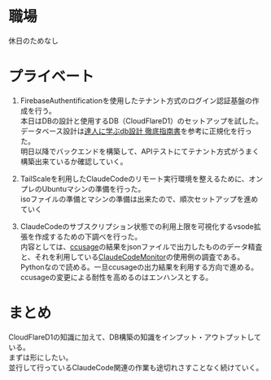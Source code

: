# 職場
休日のためなし

# プライベート
1. FirebaseAuthentificationを使用したテナント方式のログイン認証基盤の作成を行う。  
本日はDBの設計と使用するDB（CloudFlareD1）のセットアップを試した。  
データベース設計は[達人に学ぶdb設計 徹底指南書](https://www.amazon.co.jp/%E9%81%94%E4%BA%BA%E3%81%AB%E5%AD%A6%E3%81%B6DB%E8%A8%AD%E8%A8%88%E5%BE%B9%E5%BA%95%E6%8C%87%E5%8D%97%E6%9B%B8-%E7%AC%AC2%E7%89%88-%E3%83%9F%E3%83%83%E3%82%AF/dp/4798186627/ref=sr_1_1?adgrpid=60120324664&dib=eyJ2IjoiMSJ9.qW_UWsBDxoRuaPODeGeKxYLRiKQXVBts6K6MHDS65fZrCKgclDnRQ6q83_9bhuuKacuY4y2vBdtNROnIo1D8iIqFSbhLdNcRD97yOTYKPB_AYAOEPL2t5_zSCOdCKmenR_n8CYPajz6_pL5ae5JgVvP3p_AJ8QpP-KFaPOaIIcATFCMgQMpV532gxuKk46qUbRJiHKRpr8KEV8GZSbYwhRQmuKhFVL5FBOm7ZbMR4QT5_snRx3HpKzAfRedoO0Q4R4mUMBCoDEH-0Th3WzFD6DHg8b_7r_SAudTO9YgjwX4.N5H3Ls9lBV1hJzOZKzHhFDZScbAHhz9PiqZu_uBps7c&dib_tag=se&hvadid=678984364920&hvdev=c&hvexpln=0&hvlocphy=1009304&hvnetw=g&hvocijid=5534285212679474187--&hvqmt=e&hvrand=5534285212679474187&hvtargid=kwd-332656630486&hydadcr=27268_14738581&jp-ad-ap=0&keywords=%E9%81%94%E4%BA%BA%E3%81%AB%E5%AD%A6%E3%81%B6db%E8%A8%AD%E8%A8%88+%E5%BE%B9%E5%BA%95%E6%8C%87%E5%8D%97%E6%9B%B8&mcid=cda3241cfd573aa6a82c38a893b98b54&qid=1750516750&sr=8-1)を参考に正規化を行った。  
明日以降でバックエンドを構築して、APIテストにてテナント方式がうまく構築出来ているか確認していく。

2. TailScaleを利用したClaudeCodeのリモート実行環境を整えるために、オンプレのUbuntuマシンの準備を行った。  
isoファイルの準備とマシンの準備は出来たので、順次セットアップを進めていく  
3. ClaudeCodeのサブスクリプション状態での利用上限を可視化するvsode拡張を作成するための下調べを行った。  
内容としては、[ccusage]()の結果をjsonファイルで出力したもののデータ精査と、それを利用している[ClaudeCodeMonitor]()の使用例の調査である。  
Pythonなので読める。一旦ccusageの出力結果を利用する方向で進める。  ccusageの変更による耐性を高めるのはエンハンスとする。

# まとめ
CloudFlareD1の知識に加えて、DB構築の知識をインプット・アウトプットしている。  
まずは形にしたい。  
並行して行っているClaudeCode関連の作業も途切れさすことなく続けていく。
